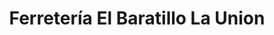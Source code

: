 ---
title: "Ferretería El Baratillo La Union"
url: /la-union/ferreteria-el-baratillo-la-union/
shop: Eisenwaren
---